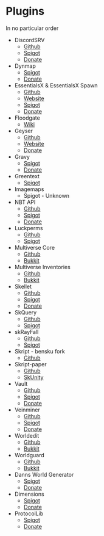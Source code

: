 # Plugins

In no particular order

- DiscordSRV
  - [Github](https://github.com/DiscordSRV/DiscordSRV)
  - [Spigot](https://www.spigotmc.org/resources/discordsrv.18494/)
  - [Donate](https://scarsz.me/donate)
- Dynmap
  - [Spigot](https://www.spigotmc.org/resources/dynmap.274/)
  - [Donate](https://www.paypal.com/donate/?token=whToOK0MKcoqwqEoe030VT3jhuJMyHxwLkY9c1N3ggohrQ0tFFcW1Mov9DS0exQote3DD0&country.x=US&locale.x=US)
- EssentialsX & EssentialsX Spawn
  - [Github](https://github.com/EssentialsX/Essentials)
  - [Website](https://essentialsx.net/downloads.html)
  - [Spigot](https://www.spigotmc.org/resources/essentialsx.9089/)
  - [Donate](https://www.patreon.com/essentialsx)
- Floodgate
  - [Wiki](https://github.com/GeyserMC/Geyser/wiki/Floodgate)
- Geyser
  - [Github](https://github.com/GeyserMC/Geyser)
  - [Website](https://geysermc.org/)
  - [Donate](https://patreon.com/GeyserMC)
- Gravy
  - [Spigot](https://www.spigotmc.org/resources/gravy.45288/)
  - [Donate](https://www.paypal.me/samirachdi)
- Greentext
  - [Spigot](https://www.spigotmc.org/resources/greentext.8071/)
- Imagemaps
  - Spigot - Unknown
- NBT API
  - [Github](https://github.com/tr7zw/Item-NBT-API)
  - [Spigot](https://www.spigotmc.org/resources/nbt-api.7939/)
  - [Donate](https://tr7zw.dev/donate/)
- Luckperms
  - [Github](https://github.com/lucko/LuckPerms)
  - [Spigot](https://www.spigotmc.org/resources/luckperms.28140/)
- Multiverse Core
  - [Github](https://github.com/Multiverse/Multiverse-Core)
  - [Bukkit](https://dev.bukkit.org/projects/multiverse-core)
- Multiverse Inventories
  - [Github](https://github.com/Multiverse/Multiverse-Core)
  - [Bukkit](https://dev.bukkit.org/projects/multiverse-inventories/)
- Skellet
  - [Github](https://github.com/TheLimeGlass/Skellett)
  - [Spigot](https://www.spigotmc.org/resources/skript-java-addon-skellett.34361/)
  - [Donate](https://www.paypal.com/cgi-bin/webscr?cmd=_donations&business=KVJSMPFZJX5Y6&lc=CA&item_name=Skellett&currency_code=CAD&bn=PP%2dDonationsBF%3abtn_donate_LG%2egif%3aNonHosted)
- SkQuery
  - [Github](https://github.com/SkQuery/SkQuery)
  - [Spigot](https://www.spigotmc.org/resources/skquery-1-9-1-16.36631/)
- skRayFall
  - [Github](https://github.com/eyesniper2/skRayFall)
  - [Spigot](https://www.spigotmc.org/resources/skrayfall.10012/)
- Skript - bensku fork
  - [Github](https://github.com/SkriptLang/Skript)
- Skript-paper
  - [Github](https://github.com/ShaneBeee/Skript-Paper)
  - [SkUnity](https://forums.skunity.com/resources/skript-paper.709/)
- Vault
  - [Github](https://github.com/milkbowl/Vault)
  - [Spigot](https://www.spigotmc.org/resources/vault.34315/)
  - [Donate](https://paypal.me/sleaker)
- Veinminer
  - [Github](https://github.com/2008Choco/VeinMiner/)
  - [Spigot](https://www.spigotmc.org/resources/veinminer.12038/)
  - [Donate](https://paypal.me/2008Choco/)
- Worldedit
  - [Github](https://github.com/EngineHub/WorldEdit)
  - [Bukkit](https://dev.bukkit.org/projects/worldedit)
- Worldguard
  - [Github](https://github.com/enginehub/worldguard)
  - [Bukkit](https://dev.bukkit.org/projects/worldguard)
- Danns World Generator
  - [Spigot](https://www.spigotmc.org/resources/danns-world-generator-oasis-desert-demo-1-14-x-1-15-x-uses-an-organic-tree-generator.74083/)
  - [Donate](https://www.patreon.com/dannsworldgenerator/posts)
- Dimensions
  - [Spigot](https://www.spigotmc.org/resources/dimensions-custom-portals.57542/)
  - [Donate](https://www.paypal.me/astaspastaGR)
- ProtocolLib
  - [Spigot](https://www.spigotmc.org/resources/protocollib.1997/)
  - [Donate](https://paypal.me/dmulloy2)
